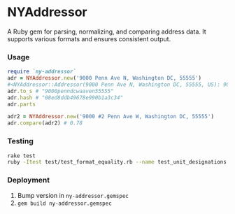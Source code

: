 # NYAddressor
A Ruby gem for parsing, normalizing, and comparing address data. It supports various formats and ensures consistent output.

### Usage
```ruby
require `ny-addressor`
adr = NYAddressor.new('9000 Penn Ave N, Washington DC, 55555')
#<NYAddressor::Addressor(9000 Penn Ave N, Washington DC, 55555, US): 9000penndcwaaven55555
adr.to_s # "9000penndcwaaven55555"
adr.hash # "08ed8ddb49678e990b1a3c34"
adr.parts

adr2 = NYAddressor.new('9000 #2 Penn Ave W, Washington DC, 55555')
adr.compare(adr2) # 0.78
```


### Testing
```bash
rake test
ruby -Itest test/test_format_equality.rb --name test_unit_designations
```

### Deployment

1. Bump version in `ny-addressor.gemspec`
2. `gem build ny-addressor.gemspec`
